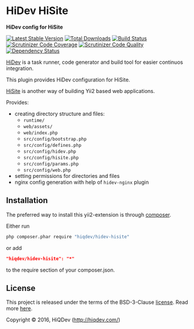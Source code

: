 HiDev HiSite
============

**HiDev config for HiSite**

[![Latest Stable Version](https://poser.pugx.org/hiqdev/hidev-hisite/v/stable)](https://packagist.org/packages/hiqdev/hidev-hisite)
[![Total Downloads](https://poser.pugx.org/hiqdev/hidev-hisite/downloads)](https://packagist.org/packages/hiqdev/hidev-hisite)
[![Build Status](https://img.shields.io/travis/hiqdev/hidev-hisite.svg)](https://travis-ci.org/hiqdev/hidev-hisite)
[![Scrutinizer Code Coverage](https://img.shields.io/scrutinizer/coverage/g/hiqdev/hidev-hisite.svg)](https://scrutinizer-ci.com/g/hiqdev/hidev-hisite/)
[![Scrutinizer Code Quality](https://img.shields.io/scrutinizer/g/hiqdev/hidev-hisite.svg)](https://scrutinizer-ci.com/g/hiqdev/hidev-hisite/)
[![Dependency Status](https://www.versioneye.com/php/hiqdev:hidev-hisite/dev-master/badge.svg)](https://www.versioneye.com/php/hiqdev:hidev-hisite/dev-master)

[HiDev](https://github.com/hiqdev/hidev) is a task runner, code generator and build tool for easier continuos integration.

This plugin provides HiDev configuration for HiSite.

[HiSite](https://github.com/hiqdev/hisite) is another way of building Yii2 based web applications.

Provides:

- creating directory structure and files:
    - `runtime/`
    - `web/assets/`
    - `web/index.php`
    - `src/config/bootstrap.php`
    - `src/config/defines.php`
    - `src/config/hidev.php`
    - `src/config/hisite.php`
    - `src/config/params.php`
    - `src/config/web.php`
- setting permissions for directories and files
- nginx config generation with help of `hidev-nginx` plugin

## Installation

The preferred way to install this yii2-extension is through [composer](http://getcomposer.org/download/).

Either run

```sh
php composer.phar require "hiqdev/hidev-hisite"
```

or add

```json
"hiqdev/hidev-hisite": "*"
```

to the require section of your composer.json.

## License

This project is released under the terms of the BSD-3-Clause [license](LICENSE).
Read more [here](http://choosealicense.com/licenses/bsd-3-clause).

Copyright © 2016, HiQDev (http://hiqdev.com/)
